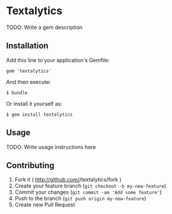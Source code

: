 # Textalytics

TODO: Write a gem description

## Installation

Add this line to your application's Gemfile:

    gem 'textalytics'

And then execute:

    $ bundle

Or install it yourself as:

    $ gem install textalytics

## Usage

TODO: Write usage instructions here

## Contributing

1. Fork it ( http://github.com/<my-github-username>/textalytics/fork )
2. Create your feature branch (`git checkout -b my-new-feature`)
3. Commit your changes (`git commit -am 'Add some feature'`)
4. Push to the branch (`git push origin my-new-feature`)
5. Create new Pull Request
